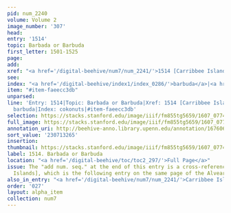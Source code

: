 ```yaml
---
pid: num_2240
volume: Volume 2
image_number: '307'
head:
entry: '1514'
topic: Barbada or Barbuda
first_letter: 1501-1525
page:
add:
xref: "<a href='/digital-beehive/num7/num_2241/'>1514 [Carribbee Islands]</a>"
see:
index: "<a href='/digital-beehive/index1/index_0286/'>barbuda</a>|<a href='/digital-beehive/index1/index_0702/'>cokonuts</a>"
item: "#item-faeecc3db"
unparsed:
line: 'Entry: 1514|Topic: Barbada or Barbuda|Xref: 1514 [Carribbee Islands]|Index:
  barbuda|Index: cokonuts|#item-faeecc3db'
selection: https://stacks.stanford.edu/image/iiif/fm855tg5659/1607_0774/390,3265,2854,444/full/0/default.jpg
full_image: https://stacks.stanford.edu/image/iiif/fm855tg5659/1607_0774/full/full/0/default.jpg
annotation_uri: http://beehive-anno.library.upenn.edu/annotation/1676063412577
sort_value: '230713265'
insertion:
thumbnail: https://stacks.stanford.edu/image/iiif/fm855tg5659/1607_0774/390,3265,600,180/250,/0/default.jpg
label: 1514. Barbada or Barbuda
location: "<a href='/digital-beehive/toc/toc2_297/'>Full Page</a>"
issue: The "add num. seq." at the end of this entry is a cross-reference to 1514 [Carribbee
  Islands], which is the following entry on the same page of the Alvearium.
also_in_entry: "<a href='/digital-beehive/num7/num_2241/'>Carribbee Islands</a>"
order: '027'
layout: alpha_item
collection: num7
---
```

